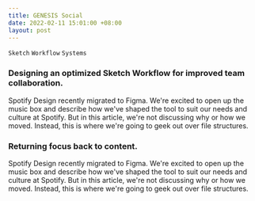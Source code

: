 ```yaml
---
title: GENESIS Social
date: 2022-02-11 15:01:00 +08:00
layout: post
---
```


`Sketch` `Workflow` `Systems`

<h3>Designing an optimized Sketch Workflow for improved team collaboration.</h3>
<p>Spotify Design recently migrated to Figma. We're excited to open up the music box and describe how we've shaped the tool to suit our needs and culture at Spotify. But in this article, we're not discussing why or how we moved. Instead, this is where we're going to geek out over file structures.</p>
<div class="whitespace-xs"></div>

<h3>Returning focus back to content.</h3>
<p>Spotify Design recently migrated to Figma. We're excited to open up the music box and describe how we've shaped the tool to suit our needs and culture at Spotify. But in this article, we're not discussing why or how we moved. Instead, this is where we're going to geek out over file structures.</p>
<div class="whitespace-xs"></div>

<!--<h4>▲ Experience it in action.</h4>-->

<div class="whitespace-xs"></div>

<div class="whitespace"></div>